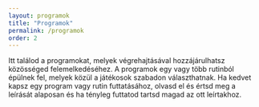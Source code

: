 ```yaml
---
layout: programok
title: "Programok"
permalink: /programok
order: 2
---
```

Itt találod a programokat, melyek végrehajtásával hozzájárulhatsz közösséged
felemelkedéséhez. A programok egy vagy több rutinból épülnek fel, melyek közül a
játékosok szabadon választhatnak. Ha kedvet kapsz egy program vagy rutin
futtatásához, olvasd el és értsd meg a leírását alaposan és ha tényleg futtatod
tartsd magad az ott leírtakhoz.
